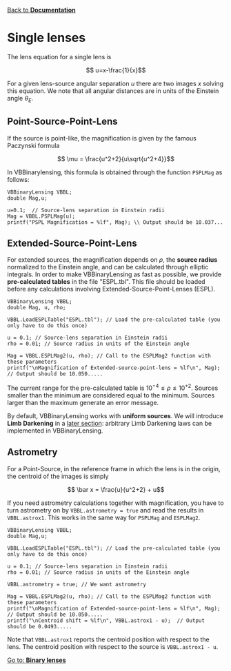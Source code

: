 [Back to **Documentation**](readme.md)

# Single lenses


The lens equation for a single lens is

$$ u=x-\frac{1}{x}$$

For a given lens-source angular separation $u$ there are two images $x$ solving this equation. We note that all angular distances are in units of the Einstein angle $\theta_E$. 

## Point-Source-Point-Lens

If the source is point-like, the magnification is given by the famous Paczynski formula

$$ \mu = \frac{u^2+2}{u\sqrt{u^2+4}}$$

In VBBinarylensing, this formula is obtained through the function ```PSPLMag``` as follows:

```
VBBinaryLensing VBBL;
double Mag,u;

u=0.1;  // Source-lens separation in Einstein radii
Mag = VBBL.PSPLMag(u);
printf("PSPL Magnification = %lf", Mag); \\ Output should be 10.037...
```

## Extended-Source-Point-Lens

For extended sources, the magnification depends on $\rho$, the **source radius** normalized to the Einstein angle, and can be calculated through elliptic integrals. In order to make VBBinaryLensing as fast as possible, we provide **pre-calculated tables** in the file "ESPL.tbl". This file should be loaded before any calculations involving Extended-Source-Point-Lenses (ESPL).

```
VBBinaryLensing VBBL;
double Mag, u, rho;

VBBL.LoadESPLTable("ESPL.tbl"); // Load the pre-calculated table (you only have to do this once)

u = 0.1; // Source-lens separation in Einstein radii
rho = 0.01; // Source radius in units of the Einstein angle

Mag = VBBL.ESPLMag2(u, rho); // Call to the ESPLMag2 function with these parameters
printf("\nMagnification of Extended-source-point-lens = %lf\n", Mag);  // Output should be 10.050.....
```

The current range for the pre-calculated table is $10^{-4} \leq \rho \leq 10^{+2}$. Sources smaller than the minimum are considered equal to the minimum. Sources larger than the maximum generate an error message. 

By default, VBBinaryLensing works with **uniform sources**. We will introduce **Limb Darkening** in a [later section](LimbDarkening.md): arbitrary Limb Darkening laws can be implemented in VBBinaryLensing.

## Astrometry

For a Point-Source, in the reference frame in which the lens is in the origin, the centroid of the images is simply

$$ \bar x = \frac{u}{u^2+2} + u$$

If you need astrometry calculations together with magnification, you have to turn astrometry on by ```VBBL.astrometry = true``` and read the results in ```VBBL.astrox1```. This works in the same way for ```PSPLMag``` and ```ESPLMag2```.

```
VBBinaryLensing VBBL;
double Mag,u;

VBBL.LoadESPLTable("ESPL.tbl"); // Load the pre-calculated table (you only have to do this once)

u = 0.1; // Source-lens separation in Einstein radii
rho = 0.01; // Source radius in units of the Einstein angle

VBBL.astrometry = true; // We want astrometry

Mag = VBBL.ESPLMag2(u, rho); // Call to the ESPLMag2 function with these parameters
printf("\nMagnification of Extended-source-point-lens = %lf\n", Mag);  // Output should be 10.050.....
printf("\nCentroid shift = %lf\n", VBBL.astrox1 - u);  // Output should be 0.0493.....
```

Note that ```VBBL.astrox1``` reports the centroid position with respect to the lens. The centroid position with respect to the source is ```VBBL.astrox1 - u```.

[Go to: **Binary lenses**](BinaryLenses.md)
